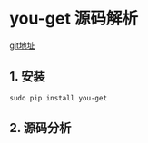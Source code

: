 # you-get 源码解析

[git地址](https://github.com/soimort/you-get)

## 1. 安装

```shell
sudo pip install you-get
```

## 2. 源码分析
